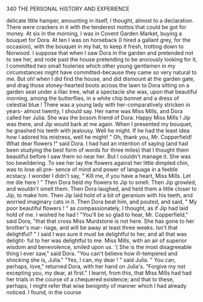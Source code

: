 340            THE PERSONAL HISTORY AND EXPERIENCE

 delicate little hamper, amounting in itself, I thought, almost to a
 declaration. There were crackers in it with the tenderest mottos that
 could be got for money. At six in the morning, I was in Covent Garden
 Market, buying a bouquet for Dora. At ten I was on horseback (I hired
a gallant grey, for the occasion), with the bouquet in my hat, to keep it
fresh, trotting down to Norwood.
   I suppose that when I saw Dora in the garden and pretended not to
see her, and rode past the house pretending to be anxiously looking for it,
I committed two small fooleries which other young gentlemen in my
circumstances might have committed-because they came so very natural
to me. But oh! when I did find the house, and did dismount at the
garden gate, and drag those stoney-hearted boots across the lawn to Dora
sitting on a garden seat under a lilac tree, what a spectacle she was,
upon that beautiful morning, among the butterflies, in a white chip
bonnet and a dress of celestial blue !
   There was a young lady with her-comparatively stricken in years-
almost twenty, I should say. Her name was Miss Mills, and Dora
called her Julia. She was the bosom friend of Dora. Happy Miss
Mills !
   Jip was there, and Jip would bark at me again. When I presented my
bouquet, he gnashed his teeth with jealousy. Well he might. If he had
the least idea how I adored his mistress, well he might!
   " Oh, thank you, Mr. Copperfield! What dear flowers !" said Dora.
   I had had an intention of saying (and had been studying the best form
of words for three miles) that I thought them beautiful before I saw them
so near her. But I couldn't manage it. She was too bewildering. To
see her lay the flowers against her little dimpled chin, was to lose all pre-
sence of mind and power of language in a feeble ecstacy. I wonder I
didn't say, " Kill me, if you have a heart, Miss Mills. Let me die
here ! "
   Then Dora held my flowers to Jip to smell. Then Jip growled, and
wouldn't smell them. Then Dora laughed, and held them a little closer to
Jip, to make him. Then Jip laid hold of a bit of geranium with his teeth,
and worried imaginary cats in it. Then Dora beat him, and pouted, and
said, " My poor beautiful flowers ! " as compassionately, I thought, as if
Jip had laid hold of me. I wished he had !
   "You'll be so glad to hear, Mr. Copperfield," said Dora, "that that
cross Miss Murdstone is not here. She has gone to her brother's mar-
riage, and will be away at least three weeks. Isn't that delightful? "
   I said I was sure it must be delightful to her, and all that was delight-
ful to her was delightful to me. Miss Mills, with an air of superior wisdom
and benevolence, smiled upon us.
   '( She is the most disagreeable thing I ever saw," said Dora. "You
can't believe how ill-tempered and shocking she is, Julia."
    "Yes, I can, my dear ! " said Julia.
    " You can, perhaps, love,"   returned Dora, with her hand on Julia's.
 "Forgive my not excepting you, my dear, at first."
    I learnt, from this, that Miss Mills had had her trials in the course of a
chequered existence; and that to these, perhaps, I might refer that wise
benignity of manner which I had already noticed. I found, in the course
